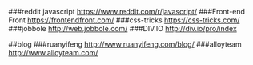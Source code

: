 ###reddit javascript
https://www.reddit.com/r/javascript/
###Front-end Front
https://frontendfront.com/
###css-tricks
https://css-tricks.com/
###jobbole
http://web.jobbole.com/
###DIV.IO
http://div.io/pro/index

##blog
###ruanyifeng
http://www.ruanyifeng.com/blog/
###alloyteam
http://www.alloyteam.com/

